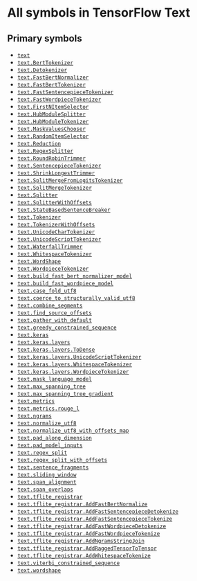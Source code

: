 # All symbols in TensorFlow Text

<!-- Insert buttons and diff -->

## Primary symbols

*   <a href="../text.md"><code>text</code></a>
*   <a href="../text/BertTokenizer.md"><code>text.BertTokenizer</code></a>
*   <a href="../text/Detokenizer.md"><code>text.Detokenizer</code></a>
*   <a href="../text/FastBertNormalizer.md"><code>text.FastBertNormalizer</code></a>
*   <a href="../text/FastBertTokenizer.md"><code>text.FastBertTokenizer</code></a>
*   <a href="../text/FastSentencepieceTokenizer.md"><code>text.FastSentencepieceTokenizer</code></a>
*   <a href="../text/FastWordpieceTokenizer.md"><code>text.FastWordpieceTokenizer</code></a>
*   <a href="../text/FirstNItemSelector.md"><code>text.FirstNItemSelector</code></a>
*   <a href="../text/HubModuleSplitter.md"><code>text.HubModuleSplitter</code></a>
*   <a href="../text/HubModuleTokenizer.md"><code>text.HubModuleTokenizer</code></a>
*   <a href="../text/MaskValuesChooser.md"><code>text.MaskValuesChooser</code></a>
*   <a href="../text/RandomItemSelector.md"><code>text.RandomItemSelector</code></a>
*   <a href="../text/Reduction.md"><code>text.Reduction</code></a>
*   <a href="../text/RegexSplitter.md"><code>text.RegexSplitter</code></a>
*   <a href="../text/RoundRobinTrimmer.md"><code>text.RoundRobinTrimmer</code></a>
*   <a href="../text/SentencepieceTokenizer.md"><code>text.SentencepieceTokenizer</code></a>
*   <a href="../text/ShrinkLongestTrimmer.md"><code>text.ShrinkLongestTrimmer</code></a>
*   <a href="../text/SplitMergeFromLogitsTokenizer.md"><code>text.SplitMergeFromLogitsTokenizer</code></a>
*   <a href="../text/SplitMergeTokenizer.md"><code>text.SplitMergeTokenizer</code></a>
*   <a href="../text/Splitter.md"><code>text.Splitter</code></a>
*   <a href="../text/SplitterWithOffsets.md"><code>text.SplitterWithOffsets</code></a>
*   <a href="../text/StateBasedSentenceBreaker.md"><code>text.StateBasedSentenceBreaker</code></a>
*   <a href="../text/Tokenizer.md"><code>text.Tokenizer</code></a>
*   <a href="../text/TokenizerWithOffsets.md"><code>text.TokenizerWithOffsets</code></a>
*   <a href="../text/UnicodeCharTokenizer.md"><code>text.UnicodeCharTokenizer</code></a>
*   <a href="../text/UnicodeScriptTokenizer.md"><code>text.UnicodeScriptTokenizer</code></a>
*   <a href="../text/WaterfallTrimmer.md"><code>text.WaterfallTrimmer</code></a>
*   <a href="../text/WhitespaceTokenizer.md"><code>text.WhitespaceTokenizer</code></a>
*   <a href="../text/WordShape_cls.md"><code>text.WordShape</code></a>
*   <a href="../text/WordpieceTokenizer.md"><code>text.WordpieceTokenizer</code></a>
*   <a href="../text/build_fast_bert_normalizer_model.md"><code>text.build_fast_bert_normalizer_model</code></a>
*   <a href="../text/build_fast_wordpiece_model.md"><code>text.build_fast_wordpiece_model</code></a>
*   <a href="../text/case_fold_utf8.md"><code>text.case_fold_utf8</code></a>
*   <a href="../text/coerce_to_structurally_valid_utf8.md"><code>text.coerce_to_structurally_valid_utf8</code></a>
*   <a href="../text/combine_segments.md"><code>text.combine_segments</code></a>
*   <a href="../text/find_source_offsets.md"><code>text.find_source_offsets</code></a>
*   <a href="../text/gather_with_default.md"><code>text.gather_with_default</code></a>
*   <a href="../text/greedy_constrained_sequence.md"><code>text.greedy_constrained_sequence</code></a>
*   <a href="../text/keras.md"><code>text.keras</code></a>
*   <a href="../text/keras/layers.md"><code>text.keras.layers</code></a>
*   <a href="../text/keras/layers/ToDense.md"><code>text.keras.layers.ToDense</code></a>
*   <a href="../text/keras/layers/UnicodeScriptTokenizer.md"><code>text.keras.layers.UnicodeScriptTokenizer</code></a>
*   <a href="../text/keras/layers/WhitespaceTokenizer.md"><code>text.keras.layers.WhitespaceTokenizer</code></a>
*   <a href="../text/keras/layers/WordpieceTokenizer.md"><code>text.keras.layers.WordpieceTokenizer</code></a>
*   <a href="../text/mask_language_model.md"><code>text.mask_language_model</code></a>
*   <a href="../text/max_spanning_tree.md"><code>text.max_spanning_tree</code></a>
*   <a href="../text/max_spanning_tree_gradient.md"><code>text.max_spanning_tree_gradient</code></a>
*   <a href="../text/metrics.md"><code>text.metrics</code></a>
*   <a href="../text/metrics/rouge_l.md"><code>text.metrics.rouge_l</code></a>
*   <a href="../text/ngrams.md"><code>text.ngrams</code></a>
*   <a href="../text/normalize_utf8.md"><code>text.normalize_utf8</code></a>
*   <a href="../text/normalize_utf8_with_offsets_map.md"><code>text.normalize_utf8_with_offsets_map</code></a>
*   <a href="../text/pad_along_dimension.md"><code>text.pad_along_dimension</code></a>
*   <a href="../text/pad_model_inputs.md"><code>text.pad_model_inputs</code></a>
*   <a href="../text/regex_split.md"><code>text.regex_split</code></a>
*   <a href="../text/regex_split_with_offsets.md"><code>text.regex_split_with_offsets</code></a>
*   <a href="../text/sentence_fragments.md"><code>text.sentence_fragments</code></a>
*   <a href="../text/sliding_window.md"><code>text.sliding_window</code></a>
*   <a href="../text/span_alignment.md"><code>text.span_alignment</code></a>
*   <a href="../text/span_overlaps.md"><code>text.span_overlaps</code></a>
*   <a href="../text/tflite_registrar.md"><code>text.tflite_registrar</code></a>
*   <a href="../text/tflite_registrar/AddFastBertNormalize.md"><code>text.tflite_registrar.AddFastBertNormalize</code></a>
*   <a href="../text/tflite_registrar/AddFastSentencepieceDetokenize.md"><code>text.tflite_registrar.AddFastSentencepieceDetokenize</code></a>
*   <a href="../text/tflite_registrar/AddFastSentencepieceTokenize.md"><code>text.tflite_registrar.AddFastSentencepieceTokenize</code></a>
*   <a href="../text/tflite_registrar/AddFastWordpieceDetokenize.md"><code>text.tflite_registrar.AddFastWordpieceDetokenize</code></a>
*   <a href="../text/tflite_registrar/AddFastWordpieceTokenize.md"><code>text.tflite_registrar.AddFastWordpieceTokenize</code></a>
*   <a href="../text/tflite_registrar/AddNgramsStringJoin.md"><code>text.tflite_registrar.AddNgramsStringJoin</code></a>
*   <a href="../text/tflite_registrar/AddRaggedTensorToTensor.md"><code>text.tflite_registrar.AddRaggedTensorToTensor</code></a>
*   <a href="../text/tflite_registrar/AddWhitespaceTokenize.md"><code>text.tflite_registrar.AddWhitespaceTokenize</code></a>
*   <a href="../text/viterbi_constrained_sequence.md"><code>text.viterbi_constrained_sequence</code></a>
*   <a href="../text/wordshape.md"><code>text.wordshape</code></a>
